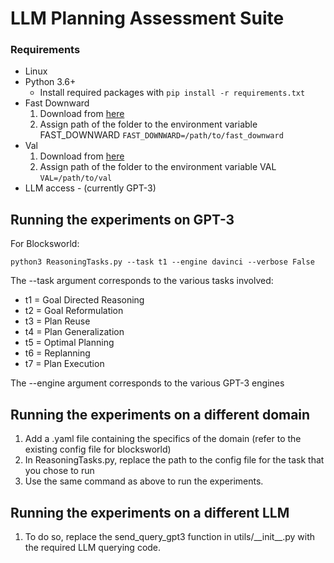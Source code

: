 # LLM Planning Assessment Suite

### Requirements
- Linux
- Python 3.6+ 
  - Install required packages with `pip install -r requirements.txt`
- Fast Downward 
    1. Download from [here]() 
    2. Assign path of the folder to the environment variable FAST_DOWNWARD `FAST_DOWNWARD=/path/to/fast_downward`
- Val 
    1. Download from [here]() 
    2. Assign path of the folder to the environment variable VAL `VAL=/path/to/val`
- LLM access - (currently GPT-3)

## Running the experiments on GPT-3
For Blocksworld:
```
python3 ReasoningTasks.py --task t1 --engine davinci --verbose False
```
The --task argument corresponds to the various tasks involved:
- t1 = Goal Directed Reasoning
- t2 = Goal Reformulation 
- t3 = Plan Reuse 
- t4 = Plan Generalization
- t5 = Optimal Planning
- t6 = Replanning 
- t7 = Plan Execution 

The --engine argument corresponds to the various GPT-3 engines

## Running the experiments on a different domain
1. Add a .yaml file containing the specifics of the domain (refer to the existing config file for blocksworld)
2. In ReasoningTasks.py, replace the path to the config file for the task that you chose to run
3. Use the same command as above to run the experiments.

## Running the experiments on a different LLM
1. To do so, replace the send_query_gpt3 function in utils/\_\_init__.py with the required LLM querying code.

